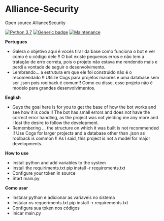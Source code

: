 # Alliance-Security
Open source AllianceSecurity

[![Python 3.7](https://img.shields.io/badge/python-3.8-blue.svg)](https://www.python.org/downloads/release/python-360/) [![Generic badge](https://img.shields.io/badge/tested-yes-<COLOR>.svg)](https://shields.io/) [![Maintenance](https://img.shields.io/badge/Maintenance-no-red.svg)](https://bitbucket.org/lbesson/ansi-colors)

**Portugues**
- Galera o objetivo aqui é vocês tirar da base como funciona o bot e ver como é o código dele !! O bot existe pequenos erros e não tem a tratação de erro correta, pois o projeto não estava me rendendo mais e perdi a vontade de seguir o desenvolvimento.
- Lembrando... a estrutura em que ele foi construido não é o recomendado !! Utilize Cogs para projetos maiores e uma database sem ser .json pois roolback é comum!! Como eu disse, esse projeto não é modelo para grandes desenvolvimentos.

**English**
- Guys the goal here is for you to get the base of how the bot works and see how it is code !! The bot has small errors and does not have the correct error handling, as the project was not yielding me any more and I lost the desire to follow the development. 
- Remembering ... the structure on which it was built is not recommended !! Use Cogs for larger projects and a database other than .json as roolback is common !! As I said, this project is not a model for major developments. 

**How to use**
- Install python and add variables to the system
- Install the requiriments.txt
pip install -r requirements.txt
- Configure your token in source
- Start main.py

**Como usar**
- Instalar python e adicionar as variaveis no sistema
- Instalar os requeriments.txt
	pip install -r requirements.txt
- Configura sua token nos códigos
- Inicar main.py

